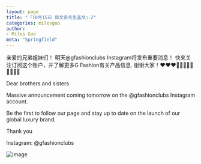 ```yaml
---
layout: page
title: "『10月15日 郭文贵先生盖文』·2"
categories: milesguo
author:
- Miles Guo
meta: "Springfield"
---
```


亲爱的兄弟姐妹们！ 
明天@gfashionclubs Instagram将发布重要消息！ 快来关注订阅这个账户，并了解更多G Fashion有关产品信息. 谢谢大家！❤️❤️❤️🙏🙏🙏🙏🔥🔥🔥🔥🔥

Dear brothers and sisters

Massive announcement coming tomorrow on the @gfashionclubs Instagram account. 

Be the first to follow our page and stay up to date on the launch of our global luxury brand. 

Thank you 

Instagram: @gfashionclubs 

![image](../../../../image/milesguo/2020_10_15_Miles_Guo_Getter_2_1.jpeg)
